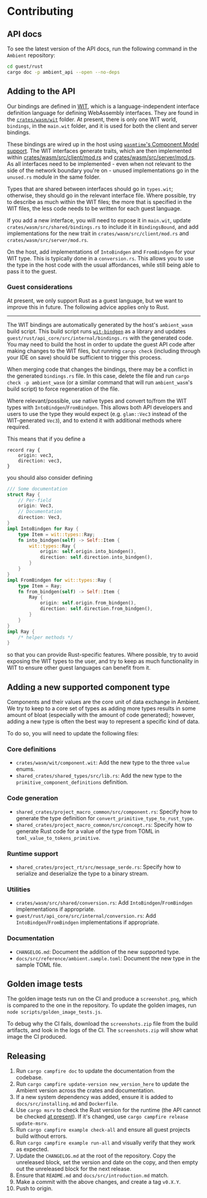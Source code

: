 # Contributing

## API docs

To see the latest version of the API docs, run the following command in the `Ambient` repository:

```sh
cd guest/rust
cargo doc -p ambient_api --open --no-deps
```

## Adding to the API

Our bindings are defined in [WIT](https://github.com/WebAssembly/component-model/blob/main/design/mvp/WIT.md), which is a language-independent interface definition language for defining WebAssembly interfaces.
They are found in the [`crates/wasm/wit`](https://github.com/AmbientRun/Ambient/tree/main/crates/wasm/wit) folder.
At present, there is only one WIT world, `bindings`, in the `main.wit` folder, and it is used for both the client and server bindings.

These bindings are wired up in the host using [`wasmtime`'s Component Model support](https://docs.wasmtime.dev/api/wasmtime/component/index.html).
The WIT interfaces generate traits, which are then implemented within [crates/wasm/src/client/mod.rs](https://github.com/AmbientRun/Ambient/tree/main/crates/wasm/src/client/mod.rs) and [crates/wasm/src/server/mod.rs](https://github.com/AmbientRun/Ambient/tree/main/crates/wasm/src/server/mod.rs). As all interfaces need to be implemented - even when not relevant to the side of the network boundary you're on - unused implementations go in the `unused.rs` module in the same folder.

Types that are shared between interfaces should go in `types.wit`; otherwise, they should go in the relevant interface file. Where possible, try to describe as much within the WIT files; the more that is specified in the WIT files, the less code needs to be written for each guest language.

If you add a new interface, you will need to expose it in `main.wit`, update `crates/wasm/src/shared/bindings.rs` to include it in `BindingsBound`, and add implementations for the new trait in `crates/wasm/src/client/mod.rs` and `crates/wasm/src/server/mod.rs`.

On the host, add implementations of `IntoBindgen` and `FromBindgen` for your WIT type. This is typically done in a `conversion.rs`. This allows you to use the type in the host code with the usual affordances, while still being able to pass it to the guest.

### Guest considerations

At present, we only support Rust as a guest language, but we want to improve this in future. The following advice applies only to Rust.

---

The WIT bindings are automatically generated by the host's `ambient_wasm` build script. This build script runs [`wit-bindgen`](https://github.com/bytecodealliance/wit-bindgen) as a library and updates `guest/rust/api_core/src/internal/bindings.rs` with the generated code. You may need to build the host in order to update the guest API code after making changes to the WIT files, but running `cargo check` (including through your IDE on save) should be sufficient to trigger this process.

When merging code that changes the bindings, there may be a conflict in the generated `bindings.rs` file. In this case, delete the file and run `cargo check -p ambient_wasm` (or a similar command that will run `ambient_wasm`'s build script) to force regeneration of the file.

Where relevant/possible, use native types and convert to/from the WIT types with `IntoBindgen`/`FromBindgen`. This allows both API developers and users to use the type they would expect (e.g. `glam::Vec3` instead of the WIT-generated `Vec3`), and to extend it with additional methods where required.

This means that if you define a

```wit
record ray {
    origin: vec3,
    direction: vec3,
}
```

you should also consider defining

```rust
/// Some documentation
struct Ray {
    // Per-field
    origin: Vec3,
    // Documentation
    direction: Vec3,
}
impl IntoBindgen for Ray {
    type Item = wit::types::Ray;
    fn into_bindgen(self) -> Self::Item {
        wit::types::Ray {
            origin: self.origin.into_bindgen(),
            direction: self.direction.into_bindgen(),
        }
    }
}
impl FromBindgen for wit::types::Ray {
    type Item = Ray;
    fn from_bindgen(self) -> Self::Item {
        Ray {
            origin: self.origin.from_bindgen(),
            direction: self.direction.from_bindgen(),
        }
    }
}
impl Ray {
    /* helper methods */
}
```

so that you can provide Rust-specific features. Where possible, try to avoid exposing the WIT types to the user, and try to keep as much functionality in WIT to ensure other guest languages can benefit from it.

## Adding a new supported component type

Components and their values are the core unit of data exchange in Ambient. We try to keep to a core set of types as adding more types results in some amount of bloat (especially with the amount of code generated); however, adding a new type is often the best way to represent a specific kind of data.

To do so, you will need to update the following files:

### Core definitions

- `crates/wasm/wit/component.wit`: Add the new type to the three `value` enums.
- `shared_crates/shared_types/src/lib.rs`: Add the new type to the `primitive_component_definitions` definition.

### Code generation

- `shared_crates/project_macro_common/src/component.rs`: Specify how to generate the type definition for `convert_primitive_type_to_rust_type`.
- `shared_crates/project_macro_common/src/concept.rs`: Specify how to generate Rust code for a value of the type from TOML in `toml_value_to_tokens_primitive`.

### Runtime support

- `shared_crates/project_rt/src/message_serde.rs`: Specify how to serialize and deserialize the type to a binary stream.

### Utilities

- `crates/wasm/src/shared/conversion.rs`: Add `IntoBindgen`/`FromBindgen` implementations if appropriate.
- `guest/rust/api_core/src/internal/conversion.rs`: Add `IntoBindgen`/`FromBindgen` implementations if appropriate.

### Documentation

- `CHANGELOG.md`: Document the addition of the new supported type.
- `docs/src/reference/ambient.sample.toml`: Document the new type in the sample TOML file.

## Golden image tests

The golden image tests run on the CI and produce a `screenshot.png`, which is compared to the one in the repository.
To update the golden images, run `node scripts/golden_image_tests.js`.

To debug why the CI fails, download the `screenshots.zip` file from the build artifacts, and look in the logs of the CI.
The `screenshots.zip` will show what image the CI produced.

## Releasing

1. Run `cargo campfire doc` to update the documentation from the codebase.
2. Run `cargo campfire update-version new_version_here` to update the Ambient version across the crates and documentation.
3. If a new system dependency was added, ensure it is added to `docs/src/installing.md` and `Dockerfile`.
4. Use `cargo msrv` to check the Rust version for the runtime (the API cannot be checked [at present](https://github.com/foresterre/cargo-msrv/issues/587)). If it's changed, use `cargo campfire release update-msrv`.
5. Run `cargo campfire example check-all` and ensure all guest projects build without errors.
6. Run `cargo campfire example run-all` and visually verify that they work as expected.
7. Update the `CHANGELOG.md` at the root of the repository. Copy the unreleased block, set the version and date on the copy, and then empty out the unreleased block for the next release.
8. Ensure that `README.md` and `docs/src/introduction.md` match.
9. Make a commit with the above changes, and create a tag `v0.X.Y`.
10. Push to origin.
